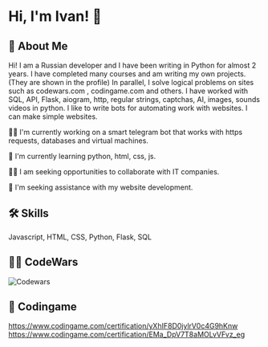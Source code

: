 # Hi, I'm Ivan! 👋


## 🚀 About Me
Hi! I am a Russian developer and I have been writing in Python for almost 2 years. I have completed many courses and am writing my own projects. (They are shown in the profile) In parallel, I solve logical problems on sites such as codewars.com , codingame.com and others. I have worked with SQL, API, Flask, aiogram, http, regular strings, captchas, AI, images, sounds videos in python.  I like to write bots for automating work with websites. I can make simple websites.

👩‍💻 I'm currently working on a smart telegram bot that works with https requests, databases and virtual machines.

🧠 I'm currently learning python, html, css, js.

👯‍♀️ I am seeking opportunities to collaborate with IT companies.

🤔 I'm seeking assistance with my website development.

## 🛠 Skills
Javascript, HTML, CSS, Python, Flask, SQL

## 🐱‍🐉 CodeWars 
![Codewars](https://github.r2v.ch/codewars?user=FolfBasky&name=true&&top_languages=true&theme=gradient_midnight_puple&hide_clan=true)

## 🐲 Codingame
https://www.codingame.com/certification/yXhIF8D0jylrV0c4G9hKnw
https://www.codingame.com/certification/EMa_DpV7T8aMOLvVFvz_eg
